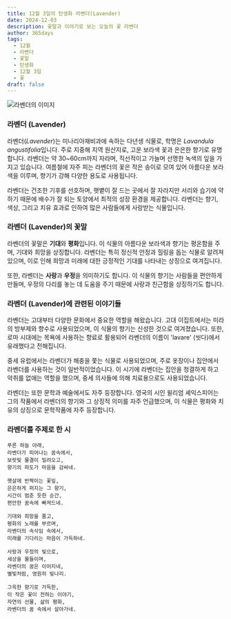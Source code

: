 ```yaml
---
title: 12월 3일의 탄생화 라벤더(Lavender)
date: 2024-12-03
description: 꽃말과 이야기로 보는 오늘의 꽃 라벤더
author: 365days
tags:
  - 12월
  - 라벤더
  - 꽃말
  - 탄생화
  - 12월 3일
  - 꽃
draft: false
---
```



![라벤더의 이미지](https://cdn.pixabay.com/photo/2021/06/29/18/51/lavender-6374964_1280.jpg#center)



### 라벤더 (Lavender)

라벤더(*Lavender*)는 미나리아재비과에 속하는 다년생 식물로, 학명은 *Lavandula angustifolia*입니다. 주로 지중해 지역 원산지로, 고운 보라색 꽃과 은은한 향기로 유명합니다. 라벤더는 약 30~60cm까지 자라며, 직선적이고 가늘며 선명한 녹색의 잎을 가지고 있습니다. 여름철에 자주 피는 라벤더의 꽃은 작은 송이로 모여 있어 아름다운 보라색을 이루며, 향기가 강해 다양한 용도로 사용됩니다.

라벤더는 건조한 기후를 선호하며, 햇볕이 잘 드는 곳에서 잘 자라지만 서리와 습기에 약하기 때문에 배수가 잘 되는 토양에서 최적의 성장 환경을 제공합니다. 라벤더는 향기, 색상, 그리고 치유 효과로 인하여 많은 사람들에게 사랑받는 식물입니다.

### 라벤더 (Lavender)의 꽃말

라벤더의 꽃말은 **기대**와 **평화**입니다. 이 식물의 아름다운 보라색과 향기는 평온함을 주며, 기대와 희망을 상징합니다. 라벤더는 특히 정신적 안정과 힐링을 돕는 식물로 알려져 있으며, 이로 인해 희망과 미래에 대한 긍정적인 기대를 나타내는 상징으로 여겨집니다.

또한, 라벤더는 **사랑**과 **우정**을 의미하기도 합니다. 이 식물의 향기는 사람들을 편안하게 만들며, 우정의 다리를 놓는 데 도움을 주기 때문에 사랑과 친근함을 상징하기도 합니다.

### 라벤더 (Lavender)에 관련된 이야기들

라벤더는 고대부터 다양한 문화에서 중요한 역할을 해왔습니다. 고대 이집트에서는 미라의 방부제와 향수로 사용되었으며, 이 식물의 향기는 신성한 것으로 여겨졌습니다. 또한, 로마 시대에는 목욕에 사용하는 향료로 활용되어 라벤더의 이름이 'lavare' (씻다)에서 유래했다고 전해집니다.

중세 유럽에서는 라벤더가 해충을 쫓는 식물로 사용되었으며, 주로 옷장이나 집안에서 라벤더를 사용하는 것이 일반적이었습니다. 이 시기에 라벤더는 집안을 청결하게 하고 악취를 없애는 역할을 했으며, 중세 의사들에 의해 치료용으로도 사용되었습니다.

라벤더는 또한 문학과 예술에서도 자주 등장합니다. 영국의 시인 윌리엄 셰익스피어는 그의 작품에서 라벤더의 향기와 그 상징적 의미를 자주 언급했으며, 이 식물은 평화와 치유의 상징으로 문학작품에 자주 등장합니다.

### 라벤더를 주제로 한 시

	푸른 하늘 아래,  
	라벤더가 피어나는 꿈속에서,  
	보랏빛 물결이 밀려오고,  
	향기의 파도가 마음을 감싸네.
	
	햇살에 반짝이는 꽃잎,  
	은은하게 퍼지는 그 향기,  
	시간이 멈춘 듯한 순간,  
	편안한 꿈속에 빠져드네.
	
	기대와 희망을 품고,  
	평화의 노래를 부르며,  
	라벤더의 속삭임 속에서,  
	미래를 기다리는 마음이 가득하네.
	
	사랑과 우정의 빛으로,  
	세상을 물들이며,  
	라벤더의 꿈은 이어지네,  
	별빛처럼, 영원히 빛나리.
	
	그윽한 향기로 가득한,  
	이 작은 꽃이 전하는 이야기,  
	자연의 선물, 삶의 평화,  
	라벤더의 꿈 속에서 살아가네.